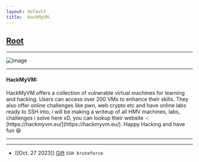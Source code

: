```yaml
---
layout: default
title:  HackMyVM.
---
```


<h2 class="menu-header" id="indexhtml"><a href="../../index.html">Root</a></h2>
<hr>

![image](https://sec-fortress.github.io/posts/HackMyVM/images/hackmyvm.png)

* * *
<h4 class="menu-header" id="hackmyvm">HackMyVM:</h4>
HackMyVM offers a collection of vulnerable virtual machines for learning and hacking. Users can access over 200 VMs to enhance their skills. They also offer online challenges like pwn, web crypto etc and have online labs ready to SSH into, i will be making a writeup of all HMV machines, labs, challenges i solve here xD, you can lookup their website -: [https://hackmyvm.eu/](https://hackmyvm.eu/). Happy Hacking and have fun 😆
<hr>
<hr>

<!-- - [[Feb 16 2023]] [Doorknob](https://markuched13.github.io/posts/echoctf/doorknob.html) `NSE Command Injection, Buffer Overflow, Scripting`
- [[Feb 20 2023]] [Stackler](https://markuched13.github.io/posts/echoctf/stackler.html) `Buffer Overflow`
- [[Feb 21 2023]] [Nopal](https://markuched13.github.io/posts/echoctf/nopal.html) `Cacti RCE, SNMP RCE`
- [[Mar 02 2023]] [Stringer](https://markuched13.github.io/posts/echoctf/stringer.html) `Format String Vulnerability`
- [[Mar 02 2023]] [Hairsplit](https://github.com/markuched13/markuched13.github.io/blob/main/posts/echoctf/hairsplit.md) `API` -->
- [[Oct. 27 2023]] [Gift](https://github.com/sec-fortress/sec-fortress.github.io/blob/main/posts/HackMyVM/posts/Gift.html) `SSH bruteforce`
